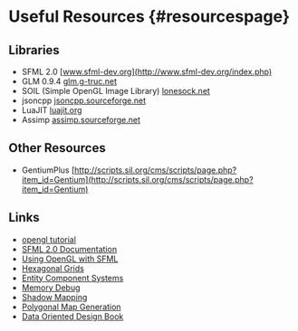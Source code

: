 Useful Resources                        {#resourcespage}
================

Libraries
---------

 * SFML 2.0 [www.sfml-dev.org](http://www.sfml-dev.org/index.php)
 * GLM 0.9.4 [glm.g-truc.net](http://glm.g-truc.net/api-0.9.4/index.html)
 * SOIL (Simple OpenGL Image Library) [lonesock.net](http://lonesock.net/soil.html)
 * jsoncpp [jsoncpp.sourceforge.net](http://jsoncpp.sourceforge.net)
 * LuaJIT [luajit.org](http://luajit.org)
 * Assimp [assimp.sourceforge.net](http://assimp.sourceforge.net/lib_html/index.html)

Other Resources
---------------

 * GentiumPlus [http://scripts.sil.org/cms/scripts/page.php?item_id=Gentium](http://scripts.sil.org/cms/scripts/page.php?item_id=Gentium)

Links
-----

 * [opengl tutorial](http://www.opengl-tutorial.org/)
 * [SFML 2.0 Documentation](http://www.sfml-dev.org/documentation/2.0/)
 * [Using OpenGL with SFML](http://www.sfml-dev.org/tutorials/2.0/window-opengl.php)
 * [Hexagonal Grids](http://www.redblobgames.com/grids/hexagons/)
 * [Entity Component Systems](http://entity-systems.wikidot.com/)
 * [Memory Debug](https://techtalk.intersec.com/2013/12/memory-part-5-debugging-tools/)
 * [Shadow Mapping](http://www.opengl-tutorial.org/intermediate-tutorials/tutorial-16-shadow-mapping/)
 * [Polygonal Map Generation](http://www-cs-students.stanford.edu/~amitp/game-programming/polygon-map-generation/)
 * [Data Oriented Design Book](http://www.dataorienteddesign.com)
